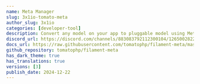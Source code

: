```yaml
---
name: Meta Manager
slug: 3x1io-tomato-meta
author_slug: 3x1io
categories: [developer-tool]
description: Convert any model on your app to pluggable model using Meta and get ready to use relation manager on FilamentPHP panel
discord_url: https://discord.com/channels/883083792112300104/1265002822605344871
docs_url: https://raw.githubusercontent.com/tomatophp/filament-meta/master/README.md
github_repository: tomatophp/filament-meta
has_dark_theme: true
has_translations: true
versions: [3]
publish_date: 2024-12-22
---
```

